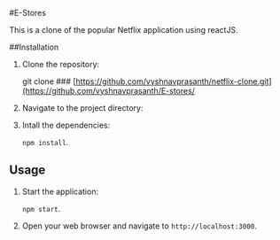 #E-Stores

This is a clone of the popular Netflix application using reactJS.

##Installation

1. Clone the repository:

    git clone ### [https://github.com/vyshnavprasanth/netflix-clone.git](https://github.com/vyshnavprasanth/E-stores/


2. Navigate to the project directory:


3. Intall the dependencies:

    `npm install`.


## Usage

1. Start the application:

    `npm start`.

2. Open your web browser and navigate to `http://localhost:3000`.
